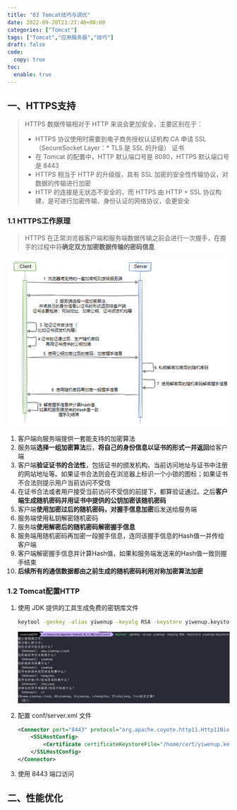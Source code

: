 ```yaml
---
title: "03 Tomcat技巧与调优"
date: 2022-09-20T21:27:40+08:00
categories: ["Tomcat"]
tags: ["Tomcat","应用服务器","技巧"]
draft: false
code:
  copy: true
toc:
  enable: true
---
```


## 一、HTTPS支持

> HTTPS 数据传输相对于 HTTP 来说会更加安全，主要区别在于：
>
> - HTTPS 协议使用时需要到电子商务授权认证机构 CA 申请 SSL（SecureSocket Layer：* TLS 是 SSL 的升级） 证书
> - 在 Tomcat 的配置中，HTTP 默认端口号是 8080，HTTPS 默认端口号是 8443
> - HTTPS 相当于 HTTP 的升级版，具有 SSL 加密的安全性传输协议，对数据的传输进行加密
> - HTTP 的连接是无状态不安全的，而 HTTPS 由 HTTP + SSL 协议构建，是可进行加密传输、身份认证的网络协议，会更安全

### 1.1 HTTPS工作原理

> HTTPS 在正常浏览器客户端和服务端数据传输之前会进行一次握手，在握手的过程中将**确定双方加密数据传输的密码信息**

![image-20240504221338914](./../images/image-20240504221338914.png)

1. 客户端向服务端提供一套能支持的加密算法
2. 服务端**选择一组加密算法**后，**将自己的身份信息以证书的形式一并返回**给客户端
3. 客户端**验证证书的合法性**，包括证书的颁发机构、当前访问地址与证书中注册的网站地址等。如果证书合法则会在浏览器上标识一个小锁的图标；如果证书不合法则提示用户当前访问不受信
4. 在证书合法或者用户接受当前访问不受信的前提下，都算验证通过。之后**客户端生成随机密码并用证书中提供的公钥加密该随机密码**
5. 客户端**使用加密过后的随机密码，对握手信息加密**后发送给服务端
6. 服务端使用私钥解密随机密码
7. 服务端**使用解密后的随机密码解密握手信息**
8. 服务端用随机密码再加密一段握手信息，连同该握手信息的Hash值一并传给客户端
9. 客户端解密握手信息并计算Hash值，如果和服务端发送来的Hash值一致则握手结束
10. **后续所有的通信数据都由之前生成的随机密码利用对称加密算法加密**

### 1.2 Tomcat配置HTTP

1. 使用 JDK 提供的工具生成免费的密钥库文件

   ```sh
   keytool -genkey -alias yiwenup -keyalg RSA -keystore yiwenup.keystore
   ```

   ![image-20240505205244542](../images/image-20240505205244542.png)

2. 配置 conf/server.xml 文件

   ```xml
   <Connector port="8443" protocol="org.apache.coyote.http11.Http11NioProtocol" maxThreads="150" schema="https" secure="true" SSLEnabled="true">
       <SSLHostConfig>
           <Certificate certificateKeystoreFile="/home/cert/yiwenup.keystore" certificateKeystorePassword="yiwenup" type="RSA"/>
       </SSLHostConfig>
   </Connector>
   ```

3. 使用 8443 端口访问

## 二、性能优化

